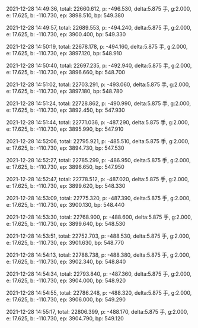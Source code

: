 2021-12-28 14:49:36, total: 22660.612, p: -496.530, delta:5.875 手, g:2.000, e: 17.625, b: -110.730, ep: 3898.510, bp: 549.380

2021-12-28 14:49:57, total: 22689.553, p: -494.240, delta:5.875 手, g:2.000, e: 17.625, b: -110.730, ep: 3900.400, bp: 549.330

2021-12-28 14:50:19, total: 22678.178, p: -494.160, delta:5.875 手, g:2.000, e: 17.625, b: -110.730, ep: 3897.120, bp: 548.910

2021-12-28 14:50:40, total: 22697.235, p: -492.940, delta:5.875 手, g:2.000, e: 17.625, b: -110.730, ep: 3896.660, bp: 548.700

2021-12-28 14:51:02, total: 22703.291, p: -493.060, delta:5.875 手, g:2.000, e: 17.625, b: -110.730, ep: 3897.180, bp: 548.780

2021-12-28 14:51:24, total: 22728.862, p: -490.990, delta:5.875 手, g:2.000, e: 17.625, b: -110.730, ep: 3892.450, bp: 547.930

2021-12-28 14:51:44, total: 22771.036, p: -487.290, delta:5.875 手, g:2.000, e: 17.625, b: -110.730, ep: 3895.990, bp: 547.910

2021-12-28 14:52:06, total: 22795.921, p: -485.510, delta:5.875 手, g:2.000, e: 17.625, b: -110.730, ep: 3894.730, bp: 547.530

2021-12-28 14:52:27, total: 22785.299, p: -486.950, delta:5.875 手, g:2.000, e: 17.625, b: -110.730, ep: 3896.650, bp: 547.950

2021-12-28 14:52:47, total: 22778.512, p: -487.020, delta:5.875 手, g:2.000, e: 17.625, b: -110.730, ep: 3899.620, bp: 548.330

2021-12-28 14:53:09, total: 22775.320, p: -487.390, delta:5.875 手, g:2.000, e: 17.625, b: -110.730, ep: 3900.130, bp: 548.440

2021-12-28 14:53:30, total: 22768.900, p: -488.600, delta:5.875 手, g:2.000, e: 17.625, b: -110.730, ep: 3899.640, bp: 548.530

2021-12-28 14:53:51, total: 22752.703, p: -488.530, delta:5.875 手, g:2.000, e: 17.625, b: -110.730, ep: 3901.630, bp: 548.770

2021-12-28 14:54:13, total: 22788.738, p: -488.380, delta:5.875 手, g:2.000, e: 17.625, b: -110.730, ep: 3902.340, bp: 548.840

2021-12-28 14:54:34, total: 22793.840, p: -487.360, delta:5.875 手, g:2.000, e: 17.625, b: -110.730, ep: 3904.000, bp: 548.920

2021-12-28 14:54:55, total: 22786.248, p: -488.320, delta:5.875 手, g:2.000, e: 17.625, b: -110.730, ep: 3906.000, bp: 549.290

2021-12-28 14:55:17, total: 22806.399, p: -488.170, delta:5.875 手, g:2.000, e: 17.625, b: -110.730, ep: 3904.790, bp: 549.120